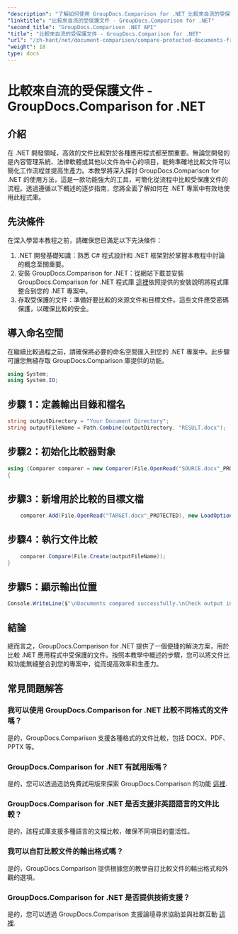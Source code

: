 ```yaml
---
"description": "了解如何使用 GroupDocs.Comparison for .NET 比較來自流的受保護文件。輕鬆簡化文件比較流程。"
"linktitle": "比較來自流的受保護文件 - GroupDocs.Comparison for .NET"
"second_title": "GroupDocs.Comparison .NET API"
"title": "比較來自流的受保護文件 - GroupDocs.Comparison for .NET"
"url": "/zh-hant/net/document-comparison/compare-protected-documents-from-stream/"
"weight": 18
type: docs
---
```

# 比較來自流的受保護文件 - GroupDocs.Comparison for .NET

## 介紹
在 .NET 開發領域，高效的文件比較對於各種應用程式都至關重要。無論您開發的是內容管理系統、法律軟體或其他以文件為中心的項目，能夠準確地比較文件可以簡化工作流程並提高生產力。本教學將深入探討 GroupDocs.Comparison for .NET 的使用方法，這是一款功能強大的工具，可簡化從流程中比較受保護文件的流程。透過遵循以下概述的逐步指南，您將全面了解如何在 .NET 專案中有效地使用此程式庫。
## 先決條件
在深入學習本教程之前，請確保您已滿足以下先決條件：
1. .NET 開發基礎知識：熟悉 C# 程式設計和 .NET 框架對於掌握本教程中討論的概念至關重要。
2. 安裝 GroupDocs.Comparison for .NET：從網站下載並安裝 GroupDocs.Comparison for .NET 程式庫 [這裡](https://releases.groupdocs.com/comparison/net/)依照提供的安裝說明將程式庫整合到您的 .NET 專案中。
3. 存取受保護的文件：準備好要比較的來源文件和目標文件。這些文件應受密碼保護，以確保比較的安全。

## 導入命名空間
在繼續比較過程之前，請確保將必要的命名空間匯入到您的 .NET 專案中。此步驟可讓您無縫存取 GroupDocs.Comparison 庫提供的功能。

```csharp
using System;
using System.IO;
```

## 步驟 1：定義輸出目錄和檔名
```csharp
string outputDirectory = "Your Document Directory";
string outputFileName = Path.Combine(outputDirectory, "RESULT.docx");
```
## 步驟2：初始化比較器對象
```csharp
using (Comparer comparer = new Comparer(File.OpenRead("SOURCE.docx"_PROTECTED), new LoadOptions() { Password = "1234" }))
{
```
## 步驟3：新增用於比較的目標文檔
```csharp
    comparer.Add(File.OpenRead("TARGET.docx"_PROTECTED), new LoadOptions() { Password = "5678" });
```
## 步驟4：執行文件比較
```csharp
    comparer.Compare(File.Create(outputFileName));
}
```
## 步驟5：顯示輸出位置
```csharp
Console.WriteLine($"\nDocuments compared successfully.\nCheck output in {Directory.GetCurrentDirectory()}.");
```

## 結論
總而言之，GroupDocs.Comparison for .NET 提供了一個便捷的解決方案，用於比較 .NET 應用程式中受保護的文件。按照本教學中概述的步驟，您可以將文件比較功能無縫整合到您的專案中，從而提高效率和生產力。
## 常見問題解答
### 我可以使用 GroupDocs.Comparison for .NET 比較不同格式的文件嗎？
是的，GroupDocs.Comparison 支援各種格式的文件比較，包括 DOCX、PDF、PPTX 等。
### GroupDocs.Comparison for .NET 有試用版嗎？
是的，您可以透過造訪免費試用版來探索 GroupDocs.Comparison 的功能 [這裡](https://releases。groupdocs.com/).
### GroupDocs.Comparison for .NET 是否支援非英語語言的文件比較？
是的，該程式庫支援多種語言的文檔比較，確保不同項目的靈活性。
### 我可以自訂比較文件的輸出格式嗎？
是的，GroupDocs.Comparison 提供根據您的教學自訂比較文件的輸出格式和外觀的選項。
### GroupDocs.Comparison for .NET 是否提供技術支援？
是的，您可以透過 GroupDocs.Comparison 支援論壇尋求協助並與社群互動 [這裡](https://forum。groupdocs.com/c/comparison/12).